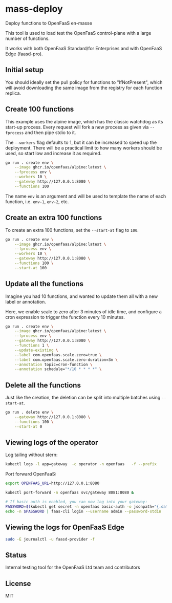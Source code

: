 # mass-deploy

Deploy functions to OpenFaaS en-masse

This tool is used to load test the OpenFaaS control-plane with a large number of functions.

It works with both OpenFaaS Standard/for Enterprises and with OpenFaaS Edge (faasd-pro).

## Initial setup

You should ideally set the pull policy for functions to "IfNotPresent", which will avoid downloading the same image from the registry for each function replica.

## Create 100 functions

This example uses the alpine image, which has the classic watchdog as its start-up process. Every request will fork a new process as given via `--fprocess` and then pipe stdio to it.

The `--workers` flag defaults to 1, but it can be increased to speed up the deployment. There will be a practical limit to how many workers should be used, so start low and increase it as required.

```bash
go run . create env \
    --image ghcr.io/openfaas/alpine:latest \
    --fprocess env \
    --workers 10 \
    --gateway http://127.0.0.1:8080 \
    --functions 100
```

The name `env` is an argument and will be used to template the name of each function, i.e. `env-1`, `env-2`, etc.

## Create an extra 100 functions

To create an extra 100 functions, set the `--start-at` flag to `100`.

```bash
go run . create env \
    --image ghcr.io/openfaas/alpine:latest \
    --fprocess env \
    --workers 10 \
    --gateway http://127.0.0.1:8080 \
    --functions 100 \
    --start-at 100
```

## Update all the functions

Imagine you had 10 functions, and wanted to update them all with a new label or annotation.

Here, we enable scale to zero after 3 minutes of idle time, and configure a cron expression to trigger the function every 10 minutes.

```bash
go run . create env \
    --image ghcr.io/openfaas/alpine:latest \
    --fprocess env \
    --gateway http://127.0.0.1:8080 \
    --functions 1 \
    --update-existing \
    --label com.openfaas.scale.zero=true \
    --label com.openfaas.scale.zero-duration=3m \
    --annotation topic=cron-function \
    --annotation schedule="*/10 * * * *" \
```

## Delete all the functions

Just like the creation, the deletion can be split into multiple batches using `--start-at`.

```bash
go run . delete env \
    --gateway http://127.0.0.1:8080 \
    --functions 100 \
    --start-at 0
```

## Viewing logs of the operator

Log tailing without stern:

```sh
kubectl logs -l app=gateway  -c operator -n openfaas   -f --prefix
```

Port forward OpenFaaS:

```bash
export OPENFAAS_URL=http://127.0.0.1:8080

kubectl port-forward -n openfaas svc/gateway 8081:8080 &

# If basic auth is enabled, you can now log into your gateway:
PASSWORD=$(kubectl get secret -n openfaas basic-auth -o jsonpath="{.data.basic-auth-password}" | base64 --decode; echo)
echo -n $PASSWORD | faas-cli login --username admin --password-stdin
```

## Viewing the logs for OpenFaaS Edge

```bash
sudo -E journalctl -u faasd-provider -f
```

## Status

Internal testing tool for the OpenFaaS Ltd team and contributors

## License

MIT
